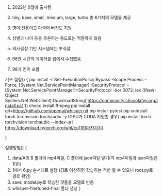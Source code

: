 1. 2022년 9월에 출시됨

2. tiny, base, small, medium, large, turbo 총 6가지의 모델을 제공

3. 영어 전용이고 다국어 버전도 지원

4. 성별과 나이 등을 추론하는 용도로는 적절하지 않음

5. 의사결정 기반 시스템에는 부적절

6. 68만 시간의 데이터를 웹에서 수집했음

7. 98개 언어 포함

기초 설정() {
pip install -r
Set-ExecutionPolicy Bypass -Scope Process -Force; [System.Net.ServicePointManager]::SecurityProtocol = [System.Net.ServicePointManager]::SecurityProtocol -bor 3072; iex ((New-Object System.Net.WebClient).DownloadString('https://community.chocolatey.org/install.ps1'))
choco install ffmpeg
pip install git+https://github.com/openai/whisper.git
pip install pytest
pip uninstall torch torchvision torchaudio -y (GPU가 CUDA 지원할 경우)
pip install torch torchvision torchaudio --index-url https://download.pytorch.org/whl/cu118(마찬가지)

}

실행방법() {

1. data/A의 B 폴더에 mp4파일, C 폴더에 json파일 넣기(각 mp4파일과 json파일은 1대1)
2. 1에서 6.py 순서대로 실행 (경로 이상하면 학습하는 척만 할 수 있으니 root.py로 경로 확인)
3. save_model.py로 학습한 것들을 모델로 만듬
4. whisper-finetuned-final 폴더 생성
   }
